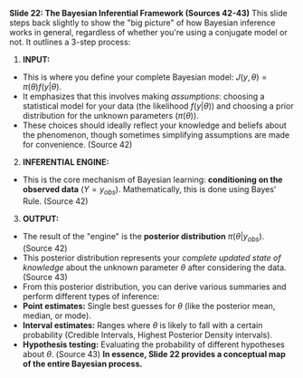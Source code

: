 **Slide 22: The Bayesian Inferential Framework (Sources 42-43)**
This slide steps back slightly to show the "big picture" of how Bayesian inference works in general, regardless of whether you're using a conjugate model or not. It outlines a 3-step process:
1. **INPUT:**
* This is where you define your complete Bayesian model: $J(y,\theta) = \pi(\theta)f(y|\theta)$.
* It emphasizes that this involves making *assumptions*: choosing a statistical model for your data (the likelihood $f(y|\theta)$) and choosing a prior distribution for the unknown parameters ($\pi(\theta)$).
* These choices should ideally reflect your knowledge and beliefs about the phenomenon, though sometimes simplifying assumptions are made for convenience. (Source 42)
2. **INFERENTIAL ENGINE:**
* This is the core mechanism of Bayesian learning: **conditioning on the observed data** ($Y=y_{obs}$). Mathematically, this is done using Bayes' Rule. (Source 42)
3. **OUTPUT:**
* The result of the "engine" is the **posterior distribution** $\pi(\theta|y_{obs})$. (Source 42)
* This posterior distribution represents your *complete updated state of knowledge* about the unknown parameter $\theta$ after considering the data. (Source 43)
* From this posterior distribution, you can derive various summaries and perform different types of inference:
* **Point estimates:** Single best guesses for $\theta$ (like the posterior mean, median, or mode).
* **Interval estimates:** Ranges where $\theta$ is likely to fall with a certain probability (Credible Intervals, Highest Posterior Density intervals).
* **Hypothesis testing:** Evaluating the probability of different hypotheses about $\theta$. (Source 43)
**In essence, Slide 22 provides a conceptual map of the entire Bayesian process.**